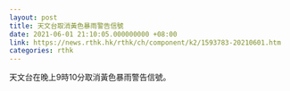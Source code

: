```yaml
---
layout: post
title: 天文台取消黃色暴雨警告信號
date: 2021-06-01 21:10:05.000000000 +08:00
link: https://news.rthk.hk/rthk/ch/component/k2/1593783-20210601.htm
categories: rthk
---
```


天文台在晚上9時10分取消黃色暴雨警告信號。
